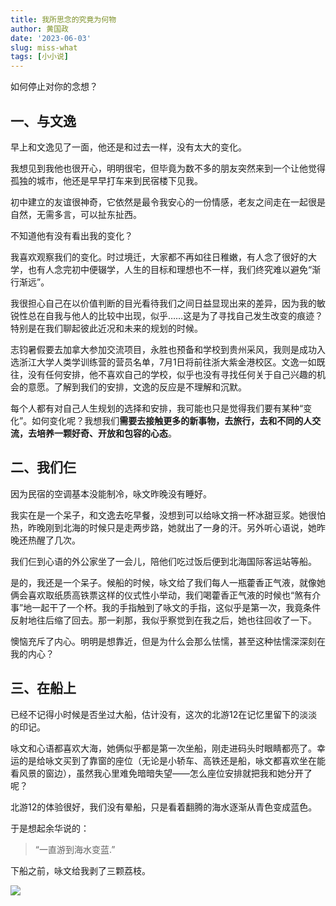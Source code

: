```yaml
---
title: 我所思念的究竟为何物
author: 黄国政
date: '2023-06-03'
slug: miss-what
tags: [小小说]
---
```


如何停止对你的念想？

<!--more-->

## 一、与文逸

早上和文逸见了一面，他还是和过去一样，没有太大的变化。

我想见到我他也很开心，明明很宅，但毕竟为数不多的朋友突然来到一个让他觉得孤独的城市，他还是早早打车来到民宿楼下见我。

初中建立的友谊很神奇，它依然是最令我安心的一份情感，老友之间走在一起很是自然，无需多言，可以扯东扯西。

不知道他有没有看出我的变化？

我喜欢观察我们的变化。时过境迁，大家都不再如往日稚嫩，有人念了很好的大学，也有人念完初中便辍学，人生的目标和理想也不一样，我们终究难以避免“渐行渐远”。

我很担心自己在以价值判断的目光看待我们之间日益显现出来的差异，因为我的敏锐性总在自我与他人的比较中出现，似乎……这是为了寻找自己发生改变的痕迹？特别是在我们聊起彼此近况和未来的规划的时候。

志钧暑假要去加拿大参加交流项目，永胜也预备和学校到贵州采风，我则是成功入选浙江大学人类学训练营的营员名单，7月1日将前往浙大紫金港校区。文逸一如既往，没有任何安排，他不喜欢自己的学校，似乎也没有寻找任何关于自己兴趣的机会的意愿。了解到我们的安排，文逸的反应是不理解和沉默。

每个人都有对自己人生规划的选择和安排，我可能也只是觉得我们要有某种“变化”。如何变化呢？我想我们**需要去接触更多的新事物，去旅行，去和不同的人交流，去培养一颗好奇、开放和包容的心态**。

## 二、我们仨

因为民宿的空调基本没能制冷，咏文昨晚没有睡好。

我实在是一个呆子，和文逸去吃早餐，没想到可以给咏文捎一杯冰甜豆浆。她很怕热，昨晚刚到北海的时候只是走两步路，她就出了一身的汗。另外听心语说，她昨晚还热醒了几次。

我们仨到心语的外公家坐了一会儿，陪他们吃过饭后便到北海国际客运站等船。

是的，我还是一个呆子。候船的时候，咏文给了我们每人一瓶藿香正气液，就像她俩会喜欢取纸质高铁票这样的仪式性小举动，我们喝藿香正气液的时候也“煞有介事”地一起干了一个杯。我的手指触到了咏文的手指，这似乎是第一次，我竟条件反射地往后缩了回去。那一刹那，我似乎察觉到在我之后，她也往回收了一下。

懊恼充斥了内心。明明是想靠近，但是为什么会那么怯懦，甚至这种怯懦深深刻在我的内心？

## 三、在船上

已经不记得小时候是否坐过大船，估计没有，这次的北游12在记忆里留下的淡淡的印记。

咏文和心语都喜欢大海，她俩似乎都是第一次坐船，刚走进码头时眼睛都亮了。幸运的是给咏文买到了靠窗的座位（无论是小轿车、高铁还是船，咏文都喜欢坐在能看风景的窗边），虽然我心里难免暗暗失望——怎么座位安排就把我和她分开了呢？

北游12的体验很好，我们没有晕船，只是看着翻腾的海水逐渐从青色变成蓝色。

于是想起余华说的：

> “一直游到海水变蓝.”

下船之前，咏文给我剥了三颗荔枝。

![](/images/posts/2023/06/06-03-lizhi.jpg)
